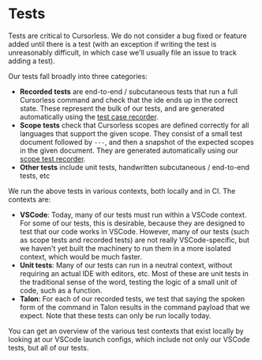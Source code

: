 # Tests

Tests are critical to Cursorless. We do not consider a bug fixed or feature added until there is a test (with an exception if writing the test is unreasonably difficult, in which case we'll usually file an issue to track adding a test).

Our tests fall broadly into three categories:

- **Recorded tests** are end-to-end / subcutaneous tests that run a full Cursorless command and check that the ide ends up in the correct state. These represent the bulk of our tests, and are generated automatically using the [test case recorder](./test-case-recorder.md).
- **Scope tests** check that Cursorless scopes are defined correctly for all languages that support the given scope. They consist of a small test document followed by `---`, and then a snapshot of the expected scopes in the given document. They are generated automatically using our [scope test recorder](./adding-a-new-scope.md#4-add-tests-for-the-given-scope).
- **Other tests** include unit tests, handwritten subcutaneous / end-to-end tests, etc

We run the above tests in various contexts, both locally and in CI. The contexts are:

- **VSCode**: Today, many of our tests must run within a VSCode context. For some of our tests, this is desirable, because they are designed to test that our code works in VSCode. However, many of our tests (such as scope tests and recorded tests) are not really VSCode-specific, but we haven't yet built the machinery to run them in a more isolated context, which would be much faster.
- **Unit tests**: Many of our tests can run in a neutral context, without requiring an actual IDE with editors, etc. Most of these are unit tests in the traditional sense of the word, testing the logic of a small unit of code, such as a function.
- **Talon**: For each of our recorded tests, we test that saying the spoken form of the command in Talon results in the command payload that we expect. Note that these tests can only be run locally today.

You can get an overview of the various test contexts that exist locally by looking at our VSCode launch configs, which include not only our VSCode tests, but all of our tests.
